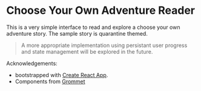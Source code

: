 # Choose Your Own Adventure Reader

This is a very simple interface to read and explore a choose your own adventure story. The sample story is quarantine themed.

> A more appropriate implementation using persistant user progress and state management will be explored in the future.

Acknowledgements:
* bootstrapped with [Create React App](https://github.com/facebook/create-react-app).
* Components from [Grommet](grommet.io)
